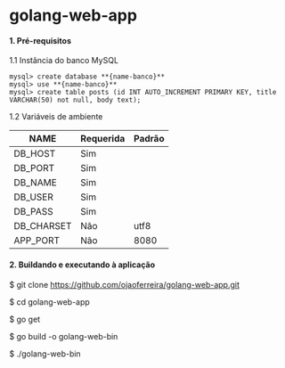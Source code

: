 # golang-web-app

#### 1. Pré-requisitos

1.1 Instância do banco MySQL
```
mysql> create database **{name-banco}**
mysql> use **{name-banco}**
mysql> create table posts (id INT AUTO_INCREMENT PRIMARY KEY, title VARCHAR(50) not null, body text);
```

1.2 Variáveis de ambiente

| NAME        | Requerida | Padrão |
|-------------|-----------|--------|
| DB_HOST     | Sim       |        |
| DB_PORT     | Sim       |        |
| DB_NAME     | Sim       |        |
| DB_USER     | Sim       |        |
| DB_PASS     | Sim       |        |
| DB_CHARSET  | Não       | utf8   |
| APP_PORT    | Não       | 8080   |

#### 2. Buildando e executando à aplicação

$ git clone https://github.com/ojaoferreira/golang-web-app.git

$ cd golang-web-app

$ go get

$ go build -o golang-web-bin

$ ./golang-web-bin


